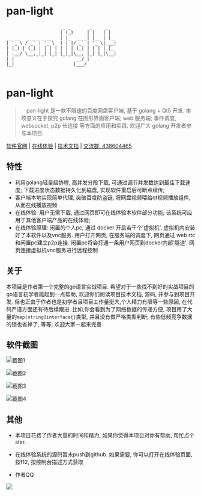 # pan-light

```
                     _ _       _     _   
                    | (_)     | |   | |  
 _ __   __ _ _ __   | |_  __ _| |__ | |_ 
| '_ \ / _` | '_ \  | | |/ _` | '_ \| __|
| |_) | (_| | | | | | | | (_| | | | | |_ 
| .__/ \__,_|_| |_| |_|_|\__, |_| |_|\__|
| |                       __/ |          
|_|                      |___/       
                             
```
# pan-light

>　pan-light 是一款不限速的百度网盘客户端, 基于 golang + Qt5 开发.
本项意义在于探究 golang 在图形界面客户端; web 服务端; 事件调度, websocket, p2p 长连接 等方面的应用和实践.
欢迎广大 golang 开发者参与本项目. 

[软件官网](https://pan-light.peterq.cn) | [在线体验](https://pan-light.peterq.cn/doc) | [技术文档](https://pan-light.peterq.cn/doc) | [交流群: 438604465](https://jq.qq.com/?_wv=1027&k=52HpwTS)

## 特性

- 利用golang轻量级协程, 高并发分段下载, 可通过调节并发数达到最佳下载速度; 下载进度状态数据持久化到磁盘, 实现软件重启后可断点续传;
- 客户端本地实现简单代理, 突破百度防盗链, 将网盘视频喂给qt视频播放组件, 从而在线播放视频
- 在线体验: 用户无需下载, 通过网页即可在线体验本软件部分功能; 该系统可应用于其他客户端产品的在线体验; 
- 在线体验原理: 闲置的个人pc, 通过 docker 开启若干个'虚拟机', 虚拟机内安装好了本软件以及vnc服务.
 用户打开网页, 在服务端的调度下, 网页通过 web rtc 和闲置pc建立p2p连接.
 闲置pc将会打通一条用户网页到docker内部'隧道'. 网页连接虚拟机vnc服务进行远程控制

## 关于
本项目是作者第一个完整的go语言实战项目. 希望对于一些找不到好的实战项目的go语言初学者能起到一点帮助, 
欢迎你们阅读项目技术文档, 源码, 并参与到项目开发. 但也正由于作者也是初学者且项目工作量挺大,个人精力有限等一些原因, 在代码严谨方面还有待后续跟进.
比如,你会看到为了网络数据的传递方便, 项目用了大量的`map[string]interface{}`类型, 并且没有做严格类型判断; 有些低频竞争数据的锁也省掉了, 等等; 欢迎大家一起来完善.

## 软件截图
![截图1](https://qiniu-cdn.peterq.cn/pan-light/img/shot_1.png)
   
![截图2](https://qiniu-cdn.peterq.cn/pan-light/img/shot_2.png)
   
![截图3](https://qiniu-cdn.peterq.cn/pan-light/img/shot_3.png)

![截图4](https://qiniu-cdn.peterq.cn/pan-light/img/shot_4.png)

## 其他

- 本项目花费了作者大量的时间和精力, 如果你觉得本项目对你有帮助, 帮忙点个star.

- 在线体验系统的源码暂未push到github. 如果需要, 你可以打开在线体验页面, 按f12, 按控制台描述方式获取

- 作者QQ

![](https://qiniu-cdn.peterq.cn/pan-light/img/author_qq.jpg)
  
    
